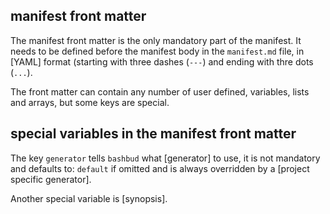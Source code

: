 ## manifest front matter

The manifest front matter is the only mandatory part of the manifest. 
It needs to be defined before the manifest body in the `manifest.md` file,
in [YAML] format (starting with three dashes (`---`) and ending with thre dots (`...`).  

The front matter can contain any number of user defined, variables, lists and arrays, but some keys are special.

## special variables in the manifest front matter

The key `generator` tells `bashbud` what [generator] to use,
it is not mandatory and defaults to: `default` if omitted
and is always overridden by a [project specific generator].

Another special variable is [synopsis].
